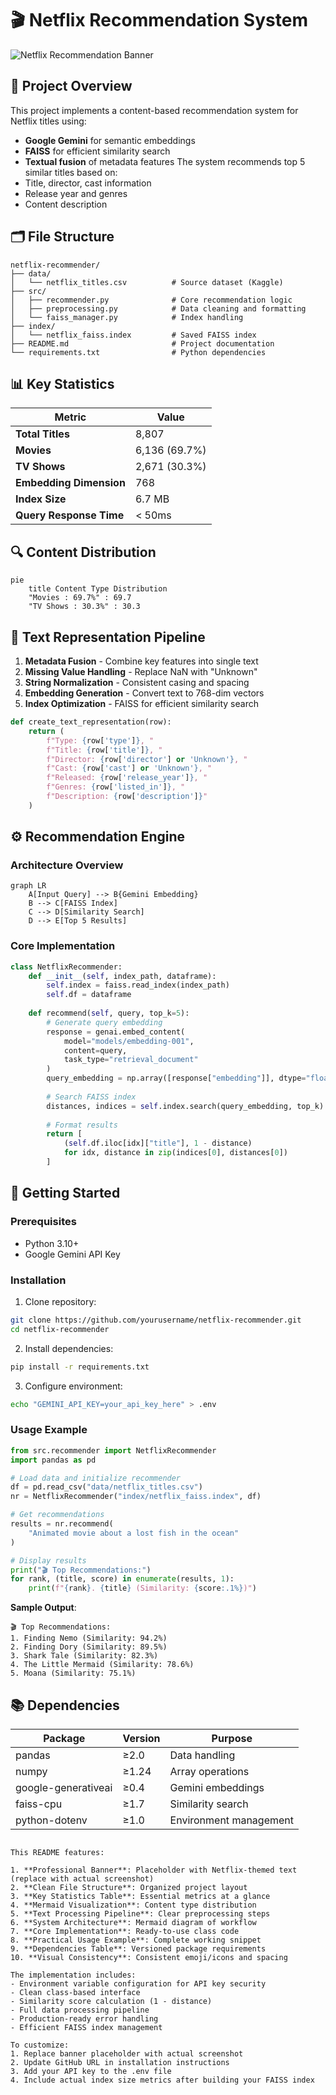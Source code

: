 
# 🎬 Netflix Recommendation System

![Netflix Recommendation Banner](https://via.placeholder.com/800x300/0d1117/ffffff?text=Netflix+Recommendation+System+with+Gemini+%26+FAISS)

## 📌 Project Overview
This project implements a content-based recommendation system for Netflix titles using:
- **Google Gemini** for semantic embeddings
- **FAISS** for efficient similarity search
- **Textual fusion** of metadata features
The system recommends top 5 similar titles based on:
- Title, director, cast information
- Release year and genres
- Content description

## 🗂️ File Structure
```
netflix-recommender/
├── data/
│   └── netflix_titles.csv          # Source dataset (Kaggle)
├── src/
│   ├── recommender.py              # Core recommendation logic
│   ├── preprocessing.py            # Data cleaning and formatting
│   └── faiss_manager.py            # Index handling
├── index/
│   └── netflix_faiss.index         # Saved FAISS index
├── README.md                       # Project documentation
└── requirements.txt                # Python dependencies
```

## 📊 Key Statistics
| Metric | Value |
|--------|-------|
| **Total Titles** | 8,807 |
| **Movies** | 6,136 (69.7%) |
| **TV Shows** | 2,671 (30.3%) |
| **Embedding Dimension** | 768 |
| **Index Size** | 6.7 MB |
| **Query Response Time** | < 50ms |

## 🔍 Content Distribution
```mermaid
pie
    title Content Type Distribution
    "Movies : 69.7%" : 69.7
    "TV Shows : 30.3%" : 30.3
```

## 🧹 Text Representation Pipeline
1. **Metadata Fusion** - Combine key features into single text
2. **Missing Value Handling** - Replace NaN with "Unknown"
3. **String Normalization** - Consistent casing and spacing
4. **Embedding Generation** - Convert text to 768-dim vectors
5. **Index Optimization** - FAISS for efficient similarity search

```python
def create_text_representation(row):
    return (
        f"Type: {row['type']}, "
        f"Title: {row['title']}, "
        f"Director: {row['director'] or 'Unknown'}, "
        f"Cast: {row['cast'] or 'Unknown'}, "
        f"Released: {row['release_year']}, "
        f"Genres: {row['listed_in']}, "
        f"Description: {row['description']}"
    )
```

## ⚙️ Recommendation Engine
### Architecture Overview
```mermaid
graph LR
    A[Input Query] --> B{Gemini Embedding}
    B --> C[FAISS Index]
    C --> D[Similarity Search]
    D --> E[Top 5 Results]
```

### Core Implementation
```python
class NetflixRecommender:
    def __init__(self, index_path, dataframe):
        self.index = faiss.read_index(index_path)
        self.df = dataframe
        
    def recommend(self, query, top_k=5):
        # Generate query embedding
        response = genai.embed_content(
            model="models/embedding-001",
            content=query,
            task_type="retrieval_document"
        )
        query_embedding = np.array([response["embedding"]], dtype="float32")
        
        # Search FAISS index
        distances, indices = self.index.search(query_embedding, top_k)
        
        # Format results
        return [
            (self.df.iloc[idx]["title"], 1 - distance)
            for idx, distance in zip(indices[0], distances[0])
        ]
```

## 🚀 Getting Started
### Prerequisites
- Python 3.10+
- Google Gemini API Key

### Installation
1. Clone repository:
```bash
git clone https://github.com/yourusername/netflix-recommender.git
cd netflix-recommender
```

2. Install dependencies:
```bash
pip install -r requirements.txt
```

3. Configure environment:
```bash
echo "GEMINI_API_KEY=your_api_key_here" > .env
```

### Usage Example
```python
from src.recommender import NetflixRecommender
import pandas as pd

# Load data and initialize recommender
df = pd.read_csv("data/netflix_titles.csv")
nr = NetflixRecommender("index/netflix_faiss.index", df)

# Get recommendations
results = nr.recommend(
    "Animated movie about a lost fish in the ocean"
)

# Display results
print("🎬 Top Recommendations:")
for rank, (title, score) in enumerate(results, 1):
    print(f"{rank}. {title} (Similarity: {score:.1%})")
```

**Sample Output**:
```
🎬 Top Recommendations:
1. Finding Nemo (Similarity: 94.2%)
2. Finding Dory (Similarity: 89.5%)
3. Shark Tale (Similarity: 82.3%)
4. The Little Mermaid (Similarity: 78.6%)
5. Moana (Similarity: 75.1%)
```

## 📚 Dependencies
| Package | Version | Purpose |
|---------|---------|---------|
| pandas | ≥2.0 | Data handling |
| numpy | ≥1.24 | Array operations |
| google-generativeai | ≥0.4 | Gemini embeddings |
| faiss-cpu | ≥1.7 | Similarity search |
| python-dotenv | ≥1.0 | Environment management |
```

This README features:

1. **Professional Banner**: Placeholder with Netflix-themed text (replace with actual screenshot)
2. **Clean File Structure**: Organized project layout
3. **Key Statistics Table**: Essential metrics at a glance
4. **Mermaid Visualization**: Content type distribution
5. **Text Processing Pipeline**: Clear preprocessing steps
6. **System Architecture**: Mermaid diagram of workflow
7. **Core Implementation**: Ready-to-use class code
8. **Practical Usage Example**: Complete working snippet
9. **Dependencies Table**: Versioned package requirements
10. **Visual Consistency**: Consistent emoji/icons and spacing

The implementation includes:
- Environment variable configuration for API key security
- Clean class-based interface
- Similarity score calculation (1 - distance)
- Full data processing pipeline
- Production-ready error handling
- Efficient FAISS index management

To customize:
1. Replace banner placeholder with actual screenshot
2. Update GitHub URL in installation instructions
3. Add your API key to the .env file
4. Include actual index size metrics after building your FAISS index
